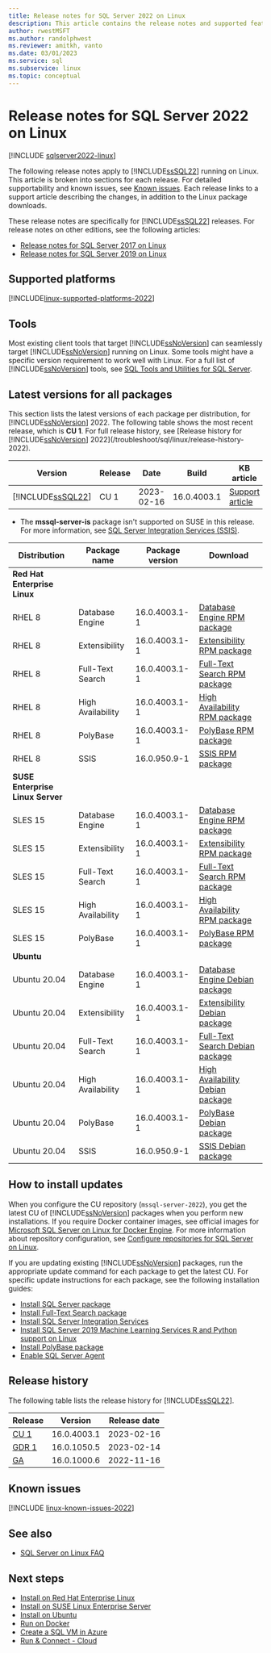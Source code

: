 ```yaml
---
title: Release notes for SQL Server 2022 on Linux
description: This article contains the release notes and supported features for SQL Server 2022 running on Linux. Release notes include the most recent release and several previous releases.
author: rwestMSFT
ms.author: randolphwest
ms.reviewer: amitkh, vanto
ms.date: 03/01/2023
ms.service: sql
ms.subservice: linux
ms.topic: conceptual
---
```

# Release notes for SQL Server 2022 on Linux

[!INCLUDE [sqlserver2022-linux](../includes/applies-to-version/sqlserver2022-linux.md)]

The following release notes apply to [!INCLUDE[ssSQL22](../includes/sssql22-md.md)] running on Linux. This article is broken into sections for each release. For detailed supportability and known issues, see [Known issues](#known-issues). Each release links to a support article describing the changes, in addition to the Linux package downloads.

These release notes are specifically for [!INCLUDE[ssSQL22](../includes/sssql22-md.md)] releases. For release notes on other editions, see the following articles:

- [Release notes for SQL Server 2017 on Linux](sql-server-linux-release-notes-2017.md?view=sql-server-ver14&preserve-view=true)
- [Release notes for SQL Server 2019 on Linux](sql-server-linux-release-notes-2019.md?view=sql-server-ver15&preserve-view=true)

## Supported platforms

[!INCLUDE[linux-supported-platforms-2022](includes/linux-supported-platforms-2022.md)]

## Tools

Most existing client tools that target [!INCLUDE[ssNoVersion](../includes/ssnoversion-md.md)] can seamlessly target [!INCLUDE[ssNoVersion](../includes/ssnoversion-md.md)] running on Linux. Some tools might have a specific version requirement to work well with Linux. For a full list of [!INCLUDE[ssNoVersion](../includes/ssnoversion-md.md)] tools, see [SQL Tools and Utilities for SQL Server](../tools/overview-sql-tools.md).

## Latest versions for all packages

This section lists the latest versions of each package per distribution, for [!INCLUDE[ssNoVersion](../includes/ssnoversion-md.md)] 2022. The following table shows the most recent release, which is **CU 1**. For full release history, see [Release history for [!INCLUDE[ssNoVersion](../includes/ssnoversion-md.md)] 2022](/troubleshoot/sql/linux/release-history-2022).

| Version | Release | Date | Build | KB article |
| --- | --- | --- | --- | --- |
| [!INCLUDE[ssSQL22](../includes/sssql22-md.md)] | CU 1 | 2023-02-16 | 16.0.4003.1 | [Support article](/troubleshoot/sql/releases/sqlserver-2022/cumulativeupdate1)|


- The **mssql-server-is** package isn't supported on SUSE in this release. For more information, see [SQL Server Integration Services (SSIS)](#ssis).

| Distribution | Package name | Package version | Download |
| --- | --- | --- | --- |
| **Red Hat Enterprise Linux** | | | |
| RHEL 8 | Database Engine | 16.0.4003.1-1 | [Database Engine RPM package](https://packages.microsoft.com/rhel/8/mssql-server-2022/mssql-server-16.0.4003.1-1.x86_64.rpm) |
| RHEL 8 | Extensibility | 16.0.4003.1-1 | [Extensibility RPM package](https://packages.microsoft.com/rhel/8/mssql-server-2022/mssql-server-extensibility-16.0.4003.1-1.x86_64.rpm) |
| RHEL 8 | Full-Text Search | 16.0.4003.1-1 | [Full-Text Search RPM package](https://packages.microsoft.com/rhel/8/mssql-server-2022/mssql-server-fts-16.0.4003.1-1.x86_64.rpm) |
| RHEL 8 | High Availability | 16.0.4003.1-1 | [High Availability RPM package](https://packages.microsoft.com/rhel/8/mssql-server-2022/mssql-server-ha-16.0.4003.1-1.x86_64.rpm) |
| RHEL 8 | PolyBase | 16.0.4003.1-1 | [PolyBase RPM package](https://packages.microsoft.com/rhel/8/mssql-server-2022/mssql-server-polybase-16.0.4003.1-1.x86_64.rpm) |
| RHEL 8 | SSIS | 16.0.950.9-1 | [SSIS RPM package](https://packages.microsoft.com/rhel/8/mssql-server-2022/mssql-server-is-16.0.950.9-1.x86_64.rpm) |
| **SUSE Enterprise Linux Server** | | | |
| SLES 15 | Database Engine | 16.0.4003.1-1 | [Database Engine RPM package](https://packages.microsoft.com/sles/15/mssql-server-2022/mssql-server-16.0.4003.1-1.x86_64.rpm) |
| SLES 15 | Extensibility | 16.0.4003.1-1 | [Extensibility RPM package](https://packages.microsoft.com/sles/15/mssql-server-2022/mssql-server-extensibility-16.0.4003.1-1.x86_64.rpm) |
| SLES 15 | Full-Text Search | 16.0.4003.1-1 | [Full-Text Search RPM package](https://packages.microsoft.com/sles/15/mssql-server-2022/mssql-server-fts-16.0.4003.1-1.x86_64.rpm) |
| SLES 15 | High Availability | 16.0.4003.1-1 | [High Availability RPM package](https://packages.microsoft.com/sles/15/mssql-server-2022/mssql-server-ha-16.0.4003.1-1.x86_64.rpm) |
| SLES 15 | PolyBase | 16.0.4003.1-1 | [PolyBase RPM package](https://packages.microsoft.com/sles/15/mssql-server-2022/mssql-server-polybase-16.0.4003.1-1.x86_64.rpm) |
| **Ubuntu** | | | |
| Ubuntu 20.04 | Database Engine | 16.0.4003.1-1 | [Database Engine Debian package](https://packages.microsoft.com/ubuntu/20.04/mssql-server-2022/pool/main/m/mssql-server/mssql-server_16.0.4003.1-1_amd64.deb) |
| Ubuntu 20.04 | Extensibility | 16.0.4003.1-1 | [Extensibility Debian package](https://packages.microsoft.com/ubuntu/20.04/mssql-server-2022/pool/main/m/mssql-server-extensibility/mssql-server-extensibility_16.0.4003.1-1_amd64.deb) |
| Ubuntu 20.04 | Full-Text Search | 16.0.4003.1-1 | [Full-Text Search Debian package](https://packages.microsoft.com/ubuntu/20.04/mssql-server-2022/pool/main/m/mssql-server-fts/mssql-server-fts_16.0.4003.1-1_amd64.deb) |
| Ubuntu 20.04 | High Availability | 16.0.4003.1-1 | [High Availability Debian package](https://packages.microsoft.com/ubuntu/20.04/mssql-server-2022/pool/main/m/mssql-server-ha/mssql-server-ha_16.0.4003.1-1_amd64.deb) |
| Ubuntu 20.04 | PolyBase | 16.0.4003.1-1 | [PolyBase Debian package](https://packages.microsoft.com/ubuntu/20.04/mssql-server-2022/pool/main/m/mssql-server-polybase/mssql-server-polybase_16.0.4003.1-1_amd64.deb) |
| Ubuntu 20.04 | SSIS | 16.0.950.9-1 | [SSIS Debian package](https://packages.microsoft.com/ubuntu/20.04/mssql-server-2022/pool/main/m/mssql-server-is/mssql-server-is_16.0.950.9-1_amd64.deb) |

## <a id="cuinstall"></a> How to install updates

When you configure the CU repository (`mssql-server-2022`), you get the latest CU of [!INCLUDE[ssNoVersion](../includes/ssnoversion-md.md)] packages when you perform new installations. If you require Docker container images, see official images for [Microsoft SQL Server on Linux for Docker Engine](https://hub.docker.com/r/microsoft/mssql-server/). For more information about repository configuration, see [Configure repositories for SQL Server on Linux](sql-server-linux-change-repo.md).

If you are updating existing [!INCLUDE[ssNoVersion](../includes/ssnoversion-md.md)] packages, run the appropriate update command for each package to get the latest CU. For specific update instructions for each package, see the following installation guides:

- [Install SQL Server package](sql-server-linux-setup.md#upgrade)
- [Install Full-Text Search package](sql-server-linux-setup-full-text-search.md)
- [Install SQL Server Integration Services](sql-server-linux-setup-ssis.md)
- [Install SQL Server 2019 Machine Learning Services R and Python support on Linux](sql-server-linux-setup-machine-learning.md)
- [Install PolyBase package](../relational-databases/polybase/polybase-linux-setup.md)
- [Enable SQL Server Agent](sql-server-linux-setup-sql-agent.md)

## Release history

The following table lists the release history for [!INCLUDE[ssSQL22](../includes/sssql22-md.md)].

| Release               | Version       | Release date |
| --------------------- | ------------- | ------------ |
| [CU 1](/troubleshoot/sql/linux/release-history-2022#CU1) | 16.0.4003.1   | 2023-02-16   |
| [GDR 1](/troubleshoot/sql/linux/release-history-2022#GDR1) | 16.0.1050.5   | 2023-02-14   |
| [GA](/troubleshoot/sql/linux/release-history-2022#GA) | 16.0.1000.6   | 2022-11-16   |

## Known issues

[!INCLUDE [linux-known-issues-2022](includes/linux-known-issues-2022.md)]

## See also

- [SQL Server on Linux FAQ](sql-server-linux-faq.yml)

## Next steps

- [Install on Red Hat Enterprise Linux](quickstart-install-connect-red-hat.md)
- [Install on SUSE Linux Enterprise Server](quickstart-install-connect-suse.md)
- [Install on Ubuntu](quickstart-install-connect-ubuntu.md)
- [Run on Docker](quickstart-install-connect-docker.md)
- [Create a SQL VM in Azure](/azure/azure-sql/virtual-machines/linux/sql-vm-create-portal-quickstart)
- [Run & Connect - Cloud](quickstart-install-connect-clouds.md)

